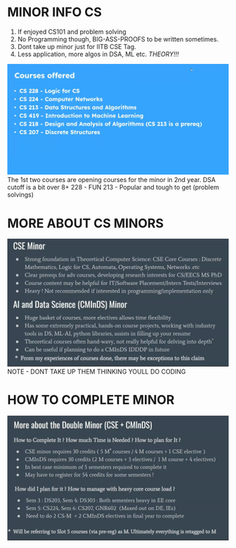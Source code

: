 # MINOR INFO CS
1. If enjoyed CS101 and problem solving 
2. No Programming though, BIG-ASS-PROOFS to be written sometimes.
3. Dont take up minor just for IITB CSE Tag.
4. Less application, more algos in DSA, ML etc. *THEORY!!!*


![Alt text](image-11.png)
The 1st two courses are opening courses for the minor in 2nd year.
DSA cutoff is a bit over 8+
228 - FUN
213 - Popular and tough to get (problem solvings)

# MORE ABOUT CS MINORS
![Alt text](image-15.png)
NOTE - DONT TAKE UP THEM THINKING YOULL DO CODING


# HOW TO COMPLETE MINOR
![Alt text](image-16.png)
